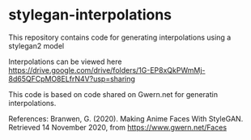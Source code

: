# stylegan-interpolations
This repository contains code for generating interpolations using a stylegan2 model

Interpolations can be viewed here https://drive.google.com/drive/folders/1G-EP8xQkPWmMj-8d65QFCpMO8ELfrN4V?usp=sharing

This code is based on code shared on Gwern.net for generatin interpolations.

References:
Branwen, G. (2020). Making Anime Faces With StyleGAN. Retrieved 14 November 2020, from https://www.gwern.net/Faces
